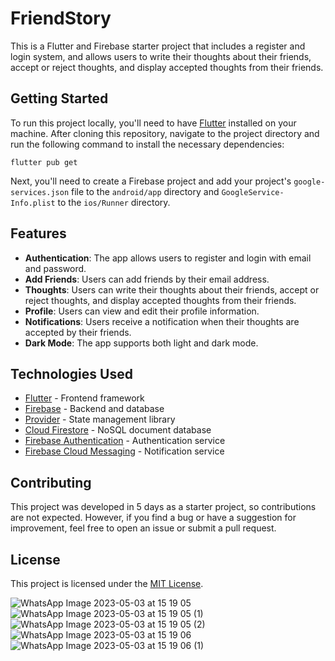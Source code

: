 # FriendStory

This is a Flutter and Firebase starter project that includes a register and login system, and allows users to write their thoughts about their friends, accept or reject thoughts, and display accepted thoughts from their friends. 

## Getting Started

To run this project locally, you'll need to have [Flutter](https://flutter.dev/docs/get-started/install) installed on your machine. After cloning this repository, navigate to the project directory and run the following command to install the necessary dependencies:

```
flutter pub get
```

Next, you'll need to create a Firebase project and add your project's `google-services.json` file to the `android/app` directory and `GoogleService-Info.plist` to the `ios/Runner` directory.

## Features

- **Authentication**: The app allows users to register and login with email and password. 
- **Add Friends**: Users can add friends by their email address.
- **Thoughts**: Users can write their thoughts about their friends, accept or reject thoughts, and display accepted thoughts from their friends.
- **Profile**: Users can view and edit their profile information.
- **Notifications**: Users receive a notification when their thoughts are accepted by their friends.
- **Dark Mode**: The app supports both light and dark mode.

## Technologies Used

- [Flutter](https://flutter.dev/) - Frontend framework
- [Firebase](https://firebase.google.com/) - Backend and database
- [Provider](https://pub.dev/packages/provider) - State management library
- [Cloud Firestore](https://firebase.google.com/products/firestore) - NoSQL document database
- [Firebase Authentication](https://firebase.google.com/products/auth) - Authentication service
- [Firebase Cloud Messaging](https://firebase.google.com/products/cloud-messaging) - Notification service




## Contributing

This project was developed in 5 days as a starter project, so contributions are not expected. However, if you find a bug or have a suggestion for improvement, feel free to open an issue or submit a pull request.

## License

This project is licensed under the [MIT License](https://opensource.org/licenses/MIT).


![WhatsApp Image 2023-05-03 at 15 19 05](https://user-images.githubusercontent.com/58625563/235930474-013b3ad4-58db-418a-94f1-57aa024b0fd2.jpeg) 
![WhatsApp Image 2023-05-03 at 15 19 05 (1)](https://user-images.githubusercontent.com/58625563/235930503-25f8811c-9d7b-48b7-a5e0-5b5f79f33218.jpeg)
![WhatsApp Image 2023-05-03 at 15 19 05 (2)](https://user-images.githubusercontent.com/58625563/235930522-205b73af-9b2b-46d1-bf22-e1af669887e0.jpeg)
![WhatsApp Image 2023-05-03 at 15 19 06](https://user-images.githubusercontent.com/58625563/235930537-56c8ff64-8e6c-4905-b208-afb95467c9fb.jpeg)
![WhatsApp Image 2023-05-03 at 15 19 06 (1)](https://user-images.githubusercontent.com/58625563/235930547-f7bb50aa-28ed-44f5-a1a3-456f9baa8e45.jpeg)
